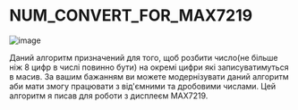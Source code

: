 # NUM_CONVERT_FOR_MAX7219

![image](https://user-images.githubusercontent.com/112160327/187858844-195a490b-7adc-43d1-919c-3a3689a62851.png)

Даний алгоритм призначений для того, щоб розбити число(не більше ніж 8 цифр в числі повинно бути) на окремі цифри які записуватимуться в масив. За вашим бажанням ви можете модернізувати даний алгоритм аби мати змогу працювати з від'ємними та дробовими числами. Цей алгоритм я писав для роботи з дисплеєм MAX7219.
